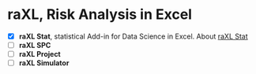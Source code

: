 # raXL, Risk Analysis in Excel
- [x] **raXL Stat**, statistical Add-in for Data Science in Excel. About [raXL Stat](https://github.com/rubenfapaza/raXL-Stat)
- [ ] **raXL SPC**
- [ ] **raXL Project**
- [ ] **raXL Simulator**
